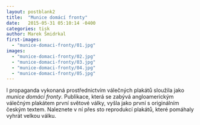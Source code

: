 ```yaml
---
layout: postblank2
title:  "Munice domácí fronty"
date:   2015-05-31 05:10:14 -0400
categories: tisk
author: Marek Šmidrkal
first-images:
  - "munice-domaci-fronty/01.jpg"
images:
  - "munice-domaci-fronty/02.jpg"
  - "munice-domaci-fronty/03.jpg"
  - "munice-domaci-fronty/04.jpg"
  - "munice-domaci-fronty/05.jpg"
---
```


<p class="descp">I propaganda vykonaná prostřednictvím válečných plakátů sloužila jako <i>munice domácí fronty</i>. Publikace, která se zabývá angloamerickým válečným plakátem první světové války, vyšla jako první s originálním českým textem. Naleznete v ní přes sto reprodukcí plakátů, které pomáhaly vyhrát velkou válku.</p>
